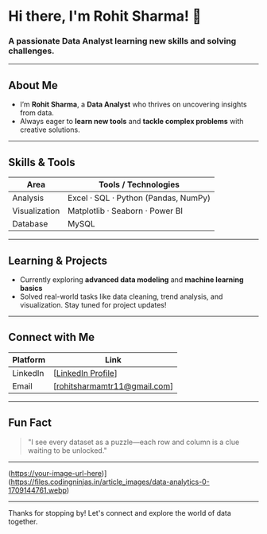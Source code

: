 #  Hi there, I'm Rohit Sharma! 👋

### A passionate Data Analyst learning new skills and solving challenges.

---
##  About Me
-  I’m **Rohit Sharma**, a **Data Analyst** who thrives on uncovering insights from data.
-  Always eager to **learn new tools** and **tackle complex problems** with creative solutions.

---
##  Skills & Tools
| Area            | Tools / Technologies               |
|----------------|------------------------------------|
| Analysis        | Excel · SQL · Python (Pandas, NumPy) |
| Visualization   | Matplotlib · Seaborn · Power BI     |
| Database        | MySQL                               |


---
##  Learning & Projects
- Currently exploring **advanced data modeling** and **machine learning basics**
-  Solved real-world tasks like data cleaning, trend analysis, and visualization. Stay tuned for project updates!

---
##  Connect with Me
| Platform        | Link                        |
|----------------|-----------------------------|
| LinkedIn       | [[LinkedIn Profile](https://www.linkedin.com/in/rohit-sharma-61056737a/)]     |
| Email          | [rohitsharmamtr11@gmail.com]  |

---
##  Fun Fact
> "I see every dataset as a puzzle—each row and column is a clue waiting to be unlocked."

---


([https://your-image-url-here](https://www.google.com/url?sa=i&url=https%3A%2F%2Fwww.proserveit.com%2Fblog%2Fintroduction-to-data-analysis&psig=AOvVaw2_SfzTVDJW7hGKExjPYDCA&ust=1756912473184000&source=images&cd=vfe&opi=89978449&ved=0CBUQjRxqFwoTCIDzt5Ovuo8DFQAAAAAdAAAAABAE))](https://files.codingninjas.in/article_images/data-analytics-0-1709144761.webp)

---

Thanks for stopping by! Let's connect and explore the world of data together.  
